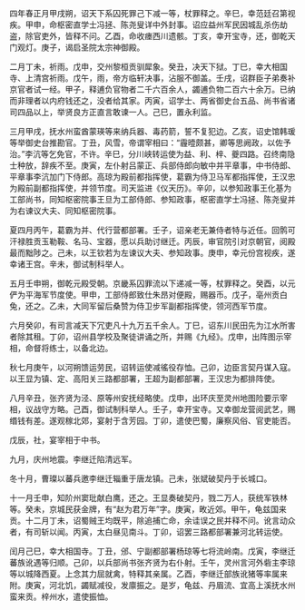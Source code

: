 四年春正月甲戌朔，诏天下系囚死罪己下减一等，杖罪释之。辛巳，幸范廷召第视疾。甲申，命枢密直学士冯拯、陈尧叟详中外封事。诏应益州军民因城乱杀伤劫盗，除官吏外，皆释不问。乙酉，命收瘗西川遗骸。丁亥，幸开宝寺，还，御乾天门观灯。庚子，谒启圣院太宗神御殿。

二月丁未，祈雨。戊申，交州黎桓贡驯犀象。癸丑，决天下狱。丁巳，幸大相国寺、上清宫祈雨。戊午，雨，帝方临轩决事，沾服不御盖。壬戌，诏群臣子弟奏补京官者试一经。甲子，释逋负官物者二千六百余人，蠲逋负物二百六十余万。已纳而非理者以内府钱还之，没者给其家。丙寅，诏学士、两省御史台五品、尚书省诸司四品以上，举贤良方正直言敢谏一人。己巳，置永利监。

三月甲戌，抚水州蛮酋蒙瑛等来纳兵器、毒药箭，誓不复犯边。乙亥，诏史馆韩瑗等举御史台推勘官。丁丑，风雪，帝谓宰相曰：“霾曀颇甚，卿等思阙政，以佐予治。”李沆等乞免官，不许。辛巳，分川峡转运使为益、利、梓、夔四路。召终南隐士种放，辞疾不至。庚寅，左仆射吕蒙正、兵部侍郎向敏中并平章事，中书侍郎、平章事李沆加门下侍郎。高琼为殿前都指挥使，葛霸为侍卫马军都指挥使，王汉忠为殿前副都指挥使，并领节度。司天监进《仪天历》。辛卯，以参知政事王化基为工部尚书，同知枢密院事王旦为工部侍郎、参知政事，枢密直学士冯拯、陈尧叟并为右谏议大夫、同知枢密院事。

夏四月丙午，葛霸为并、代行营都部署。壬子，诏亲老无兼侍者特与近任。回鹘可汗禄胜贡玉勒鞍、名马、宝器，愿以兵助讨继迁。丙辰，审官院引对京朝官，阅殿最而黜陟之。己未，以王钦若为左谏议大夫、参知政事。庚申，幸元份宫视疾，遂幸诸王宫。辛未，御试制科举人。

五月壬申朔，御乾元殿受朝。京畿系囚罪流以下递减一等，杖罪释之。癸酉，以元俨为平海军节度使。甲申，工部侍郎致仕朱昂对便殿，赐器币。戊子，亳州贡白兔，还之。乙未，大同军留后桑赞为侍卫步军副都指挥使，领河西军节度。

六月癸卯，有司言减天下冗吏凡十九万五千余人。丁巳，诏东川民田先为江水所害者除其租。丁卯，诏州县学校及聚徒讲诵之所，并赐《九经》。戊申，出阵图示宰相，命督将练士，以备北边。

秋七月庚午，以河朔馈运劳民，诏转运使减徭役存恤。己卯，边臣言契丹谋入寇。以王显为镇、定、高阳关三路都部署，王超为副都部署，王汉忠为都排阵使。

八月辛丑，张齐贤为泾、原等州安抚经略使。戊申，出环庆至灵州地图险要示宰相，议战守方略。己酉，御试制科举人。壬子，幸开宝寺。又幸御龙营阅武艺，赐缗钱有差。遂观稼北郊，宴射于含芳园。丁卯，遣使巴蜀，廉察风俗、官吏能否。

戊辰，社，宴宰相于中书。

九月，庆州地震。李继迁陷清远军。

冬十月，曹璨以蕃兵邀李继迁辎重于唐龙镇。己未，张斌破契丹于长城口。

十一月壬申，知阶州窦玭献白鹰，还之。王显奏破契丹，戮二万人，获统军铁林等。癸未，京城民获金牌，有“赵为君万年”字。庚寅，畋近郊。甲午，龟兹国来贡。十二月丁未，诏蜀贼王均既平，除追捕亡命，余诖误之民并释不问。讹言动众者，有司斩以闻。丙寅，太白昼见南斗。丁卯，诏罢三路都部署兼河北转运使。

闰月己巳，幸大相国寺。丁丑，邠、宁副都部署杨琼等七将流岭南。戊寅，李继迁蕃族讹遇等归顺。己卯，以兵部尚书张齐贤为右仆射。壬午，灵州言河外砦主李琼等以城降西夏。上念其力屈就禽，特释其亲属。乙酉，李继迁部族讹猪等率属来附。庚寅，河北饥，蠲赋减役，发廪振之。是岁，龟兹、丹眉流、宜高上溪抚水州蛮来贡。梓州水，遣使振恤。